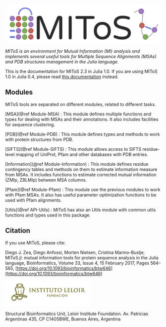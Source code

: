 ![MIToS.jl](./assets/MIToS_logo.png)  

*MIToS is an environment for Mutual Information (MI) analysis and implements several
useful tools for Multiple Sequence Alignments (MSAs) and PDB structures management in
the Julia language.*

This is the documentation for MIToS 2.3 in Julia 1.0. If you are using MIToS 1.0 in
Julia 0.4, please read [this documentation](https://diegozea.github.io/mitosghpage-legacy/)
 instead.  

## Modules

MIToS tools are separated on different modules, related to different tasks.

[MSA](@ref Module-MSA) : This module defines multiple functions and types for dealing
with MSAs and their annotations. It also includes facilities for sequence clustering.

[PDB](@ref Module-PDB) : This module defines types and methods to work with protein
structures from PDB.

[SIFTS](@ref Module-SIFTS) : This module allows access to SIFTS residue-level mapping of
UniProt, Pfam and other databases with PDB entries.

[Information](@ref Module-Information) : This module defines residue contingency tables
and methods on them to estimate information measure from MSAs. It includes functions to
estimate corrected mutual information (ZMIp, ZBLMIp) between MSA columns.  

[Pfam](@ref Module-Pfam) : This module use the previous modules to work with Pfam MSAs.
It also has useful parameter optimization functions to be used with Pfam alignments.  

[Utils](@ref API-Utils) : MIToS has also an Utils module with common utils functions and
types used in this package.  

## Citation  

If you use MIToS, please cite:

Diego J. Zea, Diego Anfossi, Morten Nielsen, Cristina Marino-Buslje; MIToS.jl: mutual information tools for protein sequence analysis in the Julia language, Bioinformatics, Volume 33, Issue 4, 15 February 2017, Pages 564–565, [https://doi.org/10.1093/bioinformatics/btw646](https://doi.org/10.1093/bioinformatics/btw646)  



![Leloir Institute Foundation](./assets/FIL_logo.png)  

Structural Bioinformatics Unit, Leloir Institute Foundation.
Av. Patricias Argentinas 435, CP C1405BWE, Buenos Aires, Argentina
